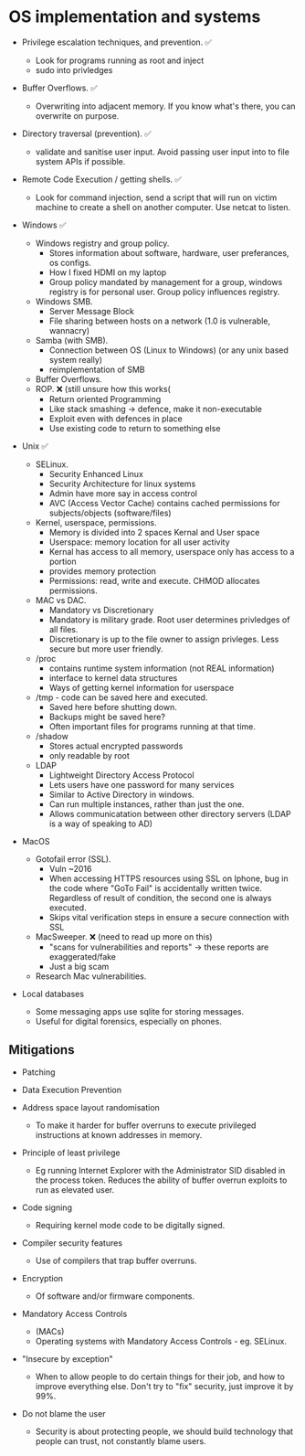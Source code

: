 # OS implementation and systems

- Privilege escalation techniques, and prevention. ✅
	- Look for programs running as root and inject
	- sudo into privledges 
- Buffer Overflows. ✅
	- Overwriting into adjacent memory. If you know what's there, you can overwrite on purpose. 
- Directory traversal (prevention). ✅
	- validate and sanitise user input. Avoid passing user input into to file system APIs if possible. 
- Remote Code Execution / getting shells. ✅
	- Look for command injection, send a script that will run on victim machine to create a shell on another computer. Use netcat to listen. 

- Windows ✅
	- Windows registry and group policy. 
		- Stores information about software, hardware, user preferances, os configs.
		- How I fixed HDMI on my laptop
		- Group policy mandated by management for a group, windows registry is for personal user. Group policy influences registry.
	- Windows SMB. 
		- Server Message Block
		- File sharing between hosts on a network (1.0 is vulnerable, wannacry)
	- Samba (with SMB).
		- Connection between OS (Linux to Windows) (or any unix based system really)
		- reimplementation of SMB	
	- Buffer Overflows. 
	- ROP. ❌ (still unsure how this works(
		- Return oriented Programming
		- Like stack smashing -> defence, make it non-executable
		- Exploit even with defences in place
		- Use existing code to return to something else

- Unix ✅
	- SELinux.
		- Security Enhanced Linux
		- Security Architecture for linux systems
		- Admin have more say in access control
		- AVC (Access Vector Cache) contains cached permissions for subjects/objects (software/files)	
	- Kernel, userspace, permissions.
		- Memory is divided into 2 spaces Kernal and User space
		- Userspace: memory location for all user activity
		- Kernal has access to all memory, userspace only has access to a portion
		- provides memory protection
		- Permissions: read, write and execute. CHMOD allocates permissions. 
	- MAC vs DAC.
		- Mandatory vs Discretionary
		- Mandatory is military grade. Root user determines privledges of all files.
		- Discretionary is up to the file owner to assign privleges. Less secure but more user friendly. 
	- /proc
		- contains runtime system information (not REAL information)
		- interface to kernel data structures
		- Ways of getting kernel information for userspace
	- /tmp - code can be saved here and executed.
		- Saved here before shutting down.
		- Backups might be saved here?
		- Often important files for programs running at that time.
	- /shadow 
		- Stores actual encrypted passwords
		- only readable by root
	- LDAP 
		- Lightweight Directory Access Protocol
		- Lets users have one password for many services
		- Similar to Active Directory in windows.
		- Can run multiple instances, rather than just the one.
		- Allows communicatation between other directory servers (LDAP is a way of speaking to AD)

- MacOS
	- Gotofail error (SSL).
		- Vuln ~2016
		- When accessing HTTPS resources using SSL on Iphone, bug in the code where "GoTo Fail" is accidentally written twice. Regardless of result of condition, the second one is always executed.
		- Skips vital verification steps in ensure a secure connection with SSL
	- MacSweeper. ❌ (need to read up more on this)
		- "scans for vulnerabilities and reports" -> these reports are exaggerated/fake
		- Just a big scam 
	- Research Mac vulnerabilities.

- Local databases
	- Some messaging apps use sqlite for storing messages.
	- Useful for digital forensics, especially on phones.

## Mitigations 
- Patching 
- Data Execution Prevention

- Address space layout randomisation
	- To make it harder for buffer overruns to execute privileged instructions at known addresses in memory.

- Principle of least privilege
	- Eg running Internet Explorer with the Administrator SID disabled in the process token. Reduces the ability of buffer overrun exploits to run as elevated user.

- Code signing
	- Requiring kernel mode code to be digitally signed.

- Compiler security features
	- Use of compilers that trap buffer overruns.

- Encryption
	- Of software and/or firmware components.

- Mandatory Access Controls
	- (MACs)
	- Operating systems with Mandatory Access Controls - eg. SELinux.

- "Insecure by exception"
	- When to allow people to do certain things for their job, and how to improve everything else. Don't try to "fix" security, just improve it by 99%.

- Do not blame the user
	- Security is about protecting people, we should build technology that people can trust, not constantly blame users. 
